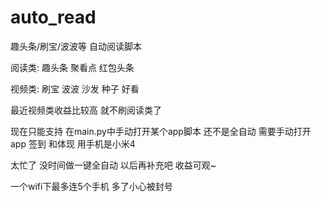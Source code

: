 # auto_read
趣头条/刷宝/波波等 自动阅读脚本

阅读类:
 趣头条 
 聚看点 
 红包头条 

视频类: 
 刷宝 
 波波 
 沙发 
 种子 
 好看 

最近视频类收益比较高 就不刷阅读类了

现在只能支持 在main.py中手动打开某个app脚本
还不是全自动 需要手动打开app 签到 和体现
用手机是小米4

太忙了 没时间做一键全自动 以后再补充吧
收益可观~

一个wifi下最多连5个手机 多了小心被封号
